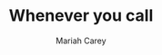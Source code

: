 ---
layout: post
title: Whenever you call
author: Mariah Carey
image:
  artist: mariah-carey.png
---